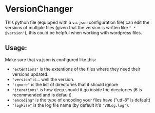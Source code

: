 # VersionChanger
This python file (equipped with a `vu.json` configuration file) can edit the versions of multiple files (given that the version is written like `" * @version"`), this could be helpful when working with wordpress files.
## Usage:
Make sure that vu.json is configured like this:
- `"extentions"` is the extentions of the files where they need their versions updated.
- `"version"` is... well the version.
- `"ignore"` is the list of directories that it should ignore
- `"iterations"` is how deep should it go inside the directories (6 is recommended and is default)
- `"encoding"` is the type of encoding your files have ("utf-8" is default)
- `"logFile"` is the log file name (by default it's `"VULog.log"`).
